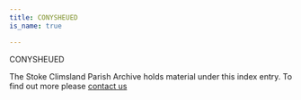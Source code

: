 ```yaml
---
title: CONYSHEUED
is_name: true

---
```


CONYSHEUED


The Stoke Climsland Parish Archive holds material under this index entry. To find out more please [contact us](/contact/)
